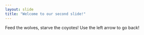 ```yaml
---
layout: slide
title: "Welcome to our second slide!"
---
```

Feed the wolves, starve the coyotes!
Use the left arrow to go back!
